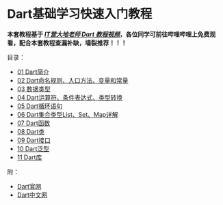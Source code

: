 # Dart基础学习快速入门教程
**本套教程基于 *[IT营大地老师 Dart 教程视频](https://www.bilibili.com/video/av52490605?p=1)*，各位同学可前往哔哩哔哩上免费观看，配合本套教程查漏补缺，墙裂推荐！！！**  

目录：
- [01 Dart简介](./01%20Dart简介)
- [02 Dart命名规则、入口方法、变量和常量](./02%20Dart命名规则、入口方法、变量和常量)
- [03 数据类型](./03%20Dart数据类型)
- [04 Dart运算符、条件表达式、类型转换](./04%20Dart运算符、条件表达式、类型转换)
- [05 Dart循环语句](./05%20Dart循环语句)
- [06 Dart集合类型List、Set、Map详解](./06%20Dart集合类型List、Set、Map详解)
- [07 Dart函数](./07%20Dart函数)
- [08 Dart类](./08%20Dart类)
- [09 Dart接口](./09%20Dart接口)
- [10 Dart泛型](./10%20Dart泛型)
- [11 Dart库](./11%20Dart库)

附：
- [Dart官网](https://dart.dev/)
- [Dart中文网](https://www.dartcn.com/)